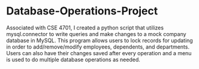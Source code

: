 # Database-Operations-Project
Associated with CSE 4701, I created a python script that utilizes mysql.connector to write queries and make changes to a mock company database in MySQL. This program allows users to lock records for updating in order to add/remove/modify employees, dependents, and departments. Users can also have their changes saved after every operation and a menu is used to do multiple database operations as needed.
